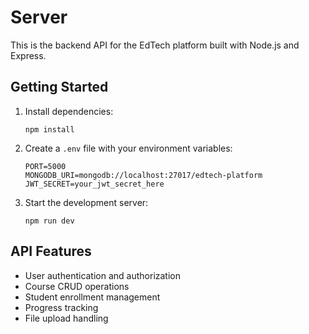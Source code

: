 # Server

This is the backend API for the EdTech platform built with Node.js and Express.

## Getting Started

1. Install dependencies:
   ```
   npm install
   ```

2. Create a `.env` file with your environment variables:
   ```
   PORT=5000
   MONGODB_URI=mongodb://localhost:27017/edtech-platform
   JWT_SECRET=your_jwt_secret_here
   ```

3. Start the development server:
   ```
   npm run dev
   ```

## API Features

- User authentication and authorization
- Course CRUD operations
- Student enrollment management
- Progress tracking
- File upload handling
